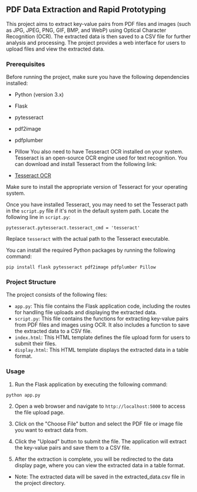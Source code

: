 ## PDF Data Extraction and Rapid Prototyping
This project aims to extract key-value pairs from PDF files and images (such as JPG, JPEG, PNG, GIF, BMP, and WebP) using Optical Character Recognition (OCR). The extracted data is then saved to a CSV file for further analysis and processing. The project provides a web interface for users to upload files and view the extracted data.

### Prerequisites
Before running the project, make sure you have the following dependencies installed:

- Python (version 3.x)
- Flask
- pytesseract
- pdf2image
- pdfplumber
- Pillow
You also need to have Tesseract OCR installed on your system. Tesseract is an open-source OCR engine used for text recognition. You can download and install Tesseract from the following link:


- [Tesseract OCR](https://github.com/tesseract-ocr/tesseract)

Make sure to install the appropriate version of Tesseract for your operating system.

Once you have installed Tesseract, you may need to set the Tesseract path in the `script.py` file if it's not in the default system path. Locate the following line in `script.py`:

```
pytesseract.pytesseract.tesseract_cmd = 'tesseract'
```
Replace `tesseract` with the actual path to the Tesseract executable.

You can install the required Python packages by running the following command:

```
pip install flask pytesseract pdf2image pdfplumber Pillow
```
### Project Structure
The project consists of the following files:

- `app.py`: This file contains the Flask application code, including the routes for handling file uploads and displaying the extracted data.
- `script.py`: This file contains the functions for extracting key-value pairs from PDF files and images using OCR. It also includes a function to save the extracted data to a CSV file.
- `index.html`: This HTML template defines the file upload form for users to submit their files.
- `display.html`: This HTML template displays the extracted data in a table format.
### Usage

1. Run the Flask application by executing the following command:
```
python app.py
```
2. Open a web browser and navigate to `http://localhost:5000` to access the file upload page.

3. Click on the "Choose File" button and select the PDF file or image file you want to extract data from.

4. Click the "Upload" button to submit the file. The application will extract the key-value pairs and save them to a CSV file.

5. After the extraction is complete, you will be redirected to the data display page, where you can view the extracted data in a table format.

* Note: The extracted data will be saved in the extracted_data.csv file in the project directory.

